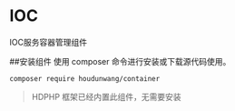# IOC

IOC服务容器管理组件

##安装组件
使用 composer 命令进行安装或下载源代码使用。

```
composer require houdunwang/container
```
> HDPHP 框架已经内置此组件，无需要安装